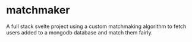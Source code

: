 # matchmaker
A full stack svelte project using a custom matchmaking algorithm to fetch users added to a mongodb database and match them fairly.
